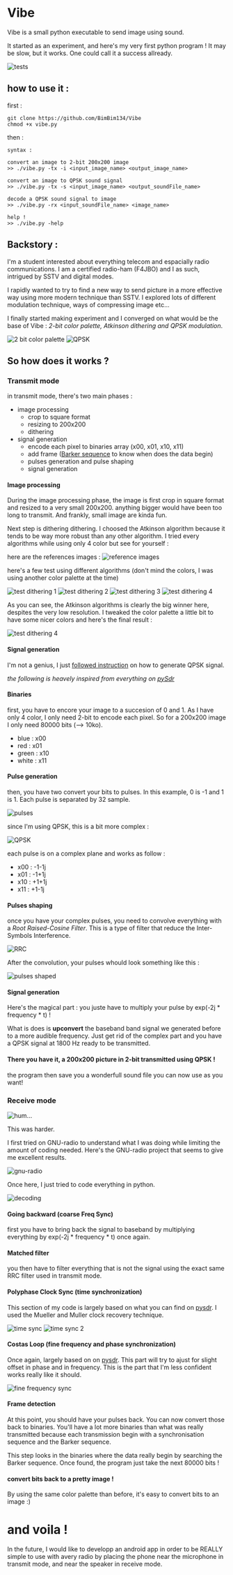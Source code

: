 # Vibe
Vibe is a small python executable to send image using sound.

It started as an experiment, and here's my very first python program ! It may be slow, but it works. One could call it a success allready.

![tests](https://i.imgur.com/vJF95Gs.jpg)

## how to use it :

first :
    
    git clone https://github.com/BimBim134/Vibe
    chmod +x vibe.py

then :

    syntax : 

    convert an image to 2-bit 200x200 image 
    >> ./vibe.py -tx -i <input_image_name> <output_image_name> 

    convert an image to QPSK sound signal 
    >> ./vibe.py -tx -s <input_image_name> <output_soundFile_name> 

    decode a QPSK sound signal to image 
    >> ./vibe.py -rx <input_soundFile_name> <image_name> 

    help ! 
    >> ./vibe.py -help 


## Backstory :

I'm a student interested about everything telecom and espacially radio communications. I am a certified radio-ham (F4JBO) and I as such, intrigued by SSTV and digital modes.

I rapidly wanted to try to find a new way to send picture in a more effective way using more modern technique than SSTV. I explored lots of different modulation technique, ways of compressing image etc...

I finally started making experiment and I converged on what would be the base of Vibe : *2-bit color palette, Atkinson dithering and QPSK modulation*.

![2 bit color palette](https://i.imgur.com/daqP9Z5.jpg)
![QPSK](https://i.imgur.com/MudBpNx.png)

## So how does it works ?

### Transmit mode

in transmit mode, there's two main phases :
* image processing
  * crop to square format
  * resizing to 200x200
  * dithering
* signal generation
  * encode each pixel to binaries array (x00, x01, x10, x11)
  * add frame ([Barker sequence](https://www.wikiwand.com/en/Barker_code) to know when does the data begin)
  * pulses generation and pulse shaping
  * signal generation

#### Image processing

During the image processing phase, the image is first crop in square format and resized to a very small 200x200. anything bigger would have been too long to transmit. And frankly, small image are kinda fun.

Next step is dithering dithering. I choosed the Atkinson algorithm because it tends to be way more robust than any other algorithm. I tried every algorithms while using only 4 color but see for yourself :

here are the references images :
![reference images](https://i.imgur.com/uaXxVlh.png)

here's a few test using different algorithms (don't mind the colors, I was using another color palette at the time)

![test dithering 1](https://i.imgur.com/5Qh2nyi.jpg)
![test dithering 2](https://i.imgur.com/fF7BOfZ.jpg)
![test dithering 3](https://i.imgur.com/B78OthH.jpg)
![test dithering 4](https://i.imgur.com/qqDMxjP.jpg)

As you can see, the Atkinson algorithms is clearly the big winner here, despites the very low resolution. I tweaked the color palette a little bit to have some nicer colors and here's the final result :

![test dithering 4](https://i.imgur.com/TO3WqDg.jpg)

#### Signal generation

I'm not a genius, I just [followed instruction](https://pysdr.org/index.html) on how to generate QPSK signal.

_the following is heavely inspired from everything on [pySdr](https://pysdr.org/index.html)_

#### Binaries
first, you have to encore your image to a succesion of 0 and 1. As I have only 4 color, I only need 2-bit to encode each pixel. So for a 200x200 image I only need 80000 bits (--> 10ko).

* blue  : x00
* red   : x01
* green : x10
* white : x11

#### Pulse generation
then, you have two convert your bits to pulses. In this example, 0 is -1 and 1 is 1. Each pulse is separated by 32 sample.

![pulses](https://pysdr.org/_images/pulse_shaping_python1.png)

since I'm using QPSK, this is a bit more complex :

![QPSK](https://i.imgur.com/UkgD7UZ.jpg)

each pulse is on a complex plane and works as follow :
* x00 : -1-1j
* x01 : -1+1j
* x10 : +1+1j
* x11 : +1-1j

#### Pulses shaping
once you have your complex pulses, you need to convolve everything with a _Root Raised-Cosine Filter_. This is a type of filter that reduce the Inter-Symbols Interference.

![RRC](https://pysdr.org/_images/rrc_rolloff.svg)

After the convolution, your pulses whould look something like this :

![pulses shaped](https://pysdr.org/_images/pulse_shaping_python3.svg)

#### Signal generation

Here's the magical part : you juste have to multiply your pulse by exp(-2j * frequency * t) !

What is does is __upconvert__ the baseband band signal we generated before to a more audible frequency. Just get rid of the complex part and you have a QPSK signal at 1800 Hz ready to be transmitted.

#### There you have it, a 200x200 picture in 2-bit transmitted using QPSK !

the program then save you a wonderfull sound file you can now use as you want!

### Receive mode

![hum...](https://media2.giphy.com/media/LRVnPYqM8DLag/giphy.gif?cid=ecf05e476ks0vgw8xl87cp50a3ell8rd2nlhat1tnaljr9pi&rid=giphy.gif&ct=g)

This was harder.

I first tried on GNU-radio to understand what I was doing while limiting the amount of coding needed. Here's the GNU-radio project that seems to give me excellent results.

![gnu-radio](https://i.imgur.com/hYsnreg.png)

Once here, I just tried to code everything in python.

![decoding](https://pysdr.org/_images/sync-diagram.svg)

#### Going backward (coarse Freq Sync)

first you have to bring back the signal to baseband by multiplying everything by exp(-2j * frequency * t) once again.

#### Matched filter

you then have to filter everything that is not the signal using the exact same RRC filter used in transmit mode.

#### Polyphase Clock Sync (time synchronization)

This section of my code is largely based on what you can find on [pysdr](https://pysdr.org/content/sync.html#time-synchronization). I used the Mueller and Muller clock recovery technique.

![time sync](https://pysdr.org/_images/time-sync-constellation.svg)
![time sync 2](https://pysdr.org/_images/time-sync-constellation-animated.gif)

#### Costas Loop (fine frequency and phase synchronization)

Once again, largely based on on [pysdr](https://pysdr.org/content/sync.html#fine-frequency-synchronization). This part will try to ajust for slight offset in phase and in frequency. This is the part that I'm less confident works really like it should.

![fine frequency sync](https://pysdr.org/_images/costas_animation.gif)

#### Frame detection

At this point, you should have your pulses back. You can now convert those back to binaries. You'll have a lot more binaries than what was really transmitted because each transmission begin with a synchronisation sequence and the Barker sequence.

This step looks in the binaries where the data really begin by searching the Barker sequence. Once found, the program just take the next 80000 bits !

#### convert bits back to a pretty image !

By using the same color palette than before, it's easy to convert bits to an image :)

# and voila !

In the future, I would like to developp an android app in order to be REALLY simple to use with avery radio by placing the phone near the microphone in transmit mode, and near the speaker in receive mode.
